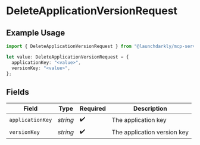 # DeleteApplicationVersionRequest

## Example Usage

```typescript
import { DeleteApplicationVersionRequest } from "@launchdarkly/mcp-server/models/operations";

let value: DeleteApplicationVersionRequest = {
  applicationKey: "<value>",
  versionKey: "<value>",
};
```

## Fields

| Field                       | Type                        | Required                    | Description                 |
| --------------------------- | --------------------------- | --------------------------- | --------------------------- |
| `applicationKey`            | *string*                    | :heavy_check_mark:          | The application key         |
| `versionKey`                | *string*                    | :heavy_check_mark:          | The application version key |